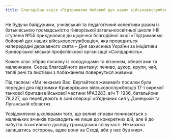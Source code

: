 ```yaml
---
title: Благодійна акція «Підтримаємо бойовий дух наших військовослужбовців»
---
```


Не будучи байдужими, учнівський та педагогічний колективи разом із батьківською громадськістю Киворізької загальноосвітньої школи І-ІІІ ступенів №55 приєдналися до щорічної благодійної акції «Підтримаємо бойовий дух наших військовослужбовців», яка проводиться напередодні державного свята – Дня захисника України за ініціативи Криворізької міської профспілкової організації «Солідарність».

Кожен клас зібрав посилку із солодощами та вітанням, оберегами та малюнками. Серед благодійного вантажу: печиво, цукор, крупи, чай, теплі речі та листівки з побажанням повернутися живими.

Під гаслом: «Ми чекаємо Вас. Вертайтеся живими!» посилки були передані для підтримки Криворізьких військовослужбовців 17-ї окремої танкової бригади військової частини №А3283, в/ч Т-1936, батальйони 78,227, що перебувають в зоні операції об’єднаних сил у Донецькій та Луганській областях.

Усвідомлення школярами того, що великі справи починаються з маленьких вчинків призводить не лише до конкретних дій, але й до набуття позитивного досвіду громадської співучасті.
Не можна залишатись осторонь, адже вони на Сході, аби у нас був мир».

<slideshow></slideshow>
